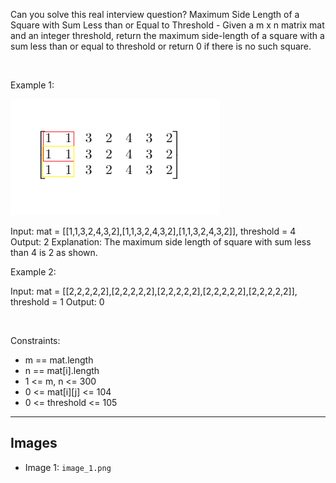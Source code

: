 Can you solve this real interview question? Maximum Side Length of a Square with Sum Less than or Equal to Threshold - Given a m x n matrix mat and an integer threshold, return the maximum side-length of a square with a sum less than or equal to threshold or return 0 if there is no such square.

 

Example 1:

![Example 1](./image_1.png)


Input: mat = [[1,1,3,2,4,3,2],[1,1,3,2,4,3,2],[1,1,3,2,4,3,2]], threshold = 4
Output: 2
Explanation: The maximum side length of square with sum less than 4 is 2 as shown.


Example 2:


Input: mat = [[2,2,2,2,2],[2,2,2,2,2],[2,2,2,2,2],[2,2,2,2,2],[2,2,2,2,2]], threshold = 1
Output: 0


 

Constraints:

 * m == mat.length
 * n == mat[i].length
 * 1 <= m, n <= 300
 * 0 <= mat[i][j] <= 104
 * 0 <= threshold <= 105

---

## Images

- Image 1: `image_1.png`
